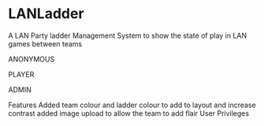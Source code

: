 # LANLadder

A LAN Party ladder Management System to show the state of play in LAN games between teams

ANONYMOUS

PLAYER

ADMIN

Features
Added team colour and ladder colour to add to layout and increase contrast
added image upload to allow the team to add flair
User Privileges
